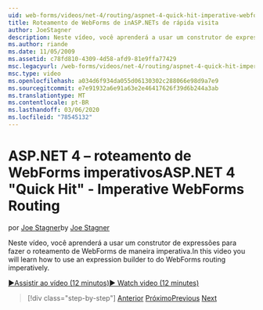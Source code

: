 ```yaml
---
uid: web-forms/videos/net-4/routing/aspnet-4-quick-hit-imperative-webforms-routing
title: Roteamento de WebForms de inASP.NETs de rápida visita
author: JoeStagner
description: Neste vídeo, você aprenderá a usar um construtor de expressões para fazer o roteamento de WebForms de maneira imperativa.
ms.author: riande
ms.date: 11/05/2009
ms.assetid: c78fd810-4309-4d58-afd9-81e9ffa77429
msc.legacyurl: /web-forms/videos/net-4/routing/aspnet-4-quick-hit-imperative-webforms-routing
msc.type: video
ms.openlocfilehash: a034d6f934da055d06130302c288066e98d9a7e9
ms.sourcegitcommit: e7e91932a6e91a63e2e46417626f39d6b244a3ab
ms.translationtype: MT
ms.contentlocale: pt-BR
ms.lasthandoff: 03/06/2020
ms.locfileid: "78545132"
---
```

# <a name="aspnet-4-quick-hit---imperative-webforms-routing"></a><span data-ttu-id="b81d1-103">ASP.NET 4 – roteamento de WebForms imperativos</span><span class="sxs-lookup"><span data-stu-id="b81d1-103">ASP.NET 4 "Quick Hit" - Imperative WebForms Routing</span></span>

<span data-ttu-id="b81d1-104">por [Joe Stagner](https://github.com/JoeStagner)</span><span class="sxs-lookup"><span data-stu-id="b81d1-104">by [Joe Stagner](https://github.com/JoeStagner)</span></span>

<span data-ttu-id="b81d1-105">Neste vídeo, você aprenderá a usar um construtor de expressões para fazer o roteamento de WebForms de maneira imperativa.</span><span class="sxs-lookup"><span data-stu-id="b81d1-105">In this video you will learn how to use an expression builder to do WebForms routing imperatively.</span></span> 

[<span data-ttu-id="b81d1-106">&#9654;Assistir ao vídeo (12 minutos)</span><span class="sxs-lookup"><span data-stu-id="b81d1-106">&#9654; Watch video (12 minutes)</span></span>](https://channel9.msdn.com/Blogs/ASP-NET-Site-Videos/aspnet-4-quick-hit-imperative-webforms-routing)

> [!div class="step-by-step"]
> <span data-ttu-id="b81d1-107">[Anterior](aspnet-4-quick-hit-permanent-redirect.md)
> [Próximo](aspnet-4-quick-hit-declarative-webforms-routing.md)</span><span class="sxs-lookup"><span data-stu-id="b81d1-107">[Previous](aspnet-4-quick-hit-permanent-redirect.md)
[Next](aspnet-4-quick-hit-declarative-webforms-routing.md)</span></span>
